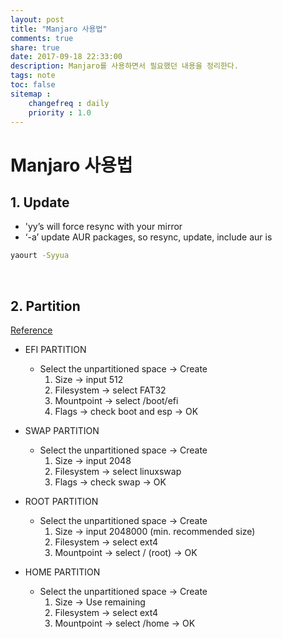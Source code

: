 ```yaml
---
layout: post
title: "Manjaro 사용법"
comments: true
share: true
date: 2017-09-18 22:33:00
description: Manjaro를 사용하면서 필요했던 내용을 정리한다.
tags: note
toc: false
sitemap :
    changefreq : daily
    priority : 1.0
---
```


# Manjaro 사용법

## 1. Update

- 'yy’s will force resync with your mirror
- ‘-a’ update AUR packages, so resync, update, include aur is

```sh
yaourt -Syyua
```


<br>

## 2. Partition

[Reference](https://forum.manjaro.org/t/howto-dual-boot-manjaro-windows-10-step-by-step/52668)

- EFI PARTITION
  - Select the unpartitioned space → Create
    1. Size → input 512
    2. Filesystem → select FAT32
    3. Mountpoint → select /boot/efi
    4. Flags → check boot and esp → OK

- SWAP PARTITION
  - Select the unpartitioned space → Create
    1. Size → input 2048
    2. Filesystem → select linuxswap
    3. Flags → check swap → OK

- ROOT PARTITION
  - Select the unpartitioned space → Create
    1. Size → input 2048000 (min. recommended size)
    2. Filesystem → select ext4
    3. Mountpoint → select / (root) → OK

- HOME PARTITION
  - Select the unpartitioned space → Create
    1. Size → Use remaining
    2. Filesystem → select ext4
    3. Mountpoint → select /home → OK



```python

```